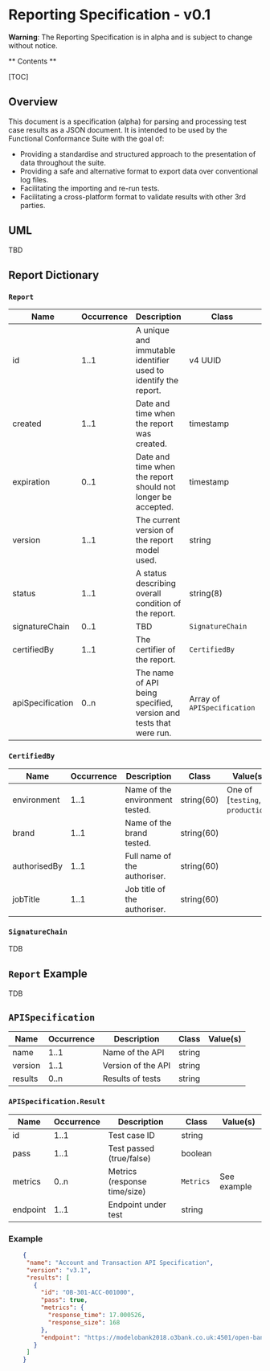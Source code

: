 # Reporting Specification - v0.1

**Warning**: The Reporting Specification is in alpha and is subject to change without notice.

** Contents **

[TOC]

## Overview

This document is a specification (alpha) for parsing and processing test case results as a JSON document.
It is intended to be used by the Functional Conformance Suite with the goal of:

* Providing a standardise and structured approach to the presentation of data throughout the suite.
* Providing a safe and alternative format to export data over conventional log files.
* Facilitating the importing and re-run tests.
* Facilitating a cross-platform format to validate results with other 3rd parties.

## UML

TBD

## Report Dictionary

### `Report`

| Name           | Occurrence | Description                                                    | Class                  | Example                                | Value(s)                                                                      | Notes                                                                       |
|----------------|------------|----------------------------------------------------------------|------------------------|----------------------------------------|-------------------------------------------------------------------------------|-----------------------------------------------------------------------------|
| id             | 1..1       | A unique and immutable identifier used to identify the report. | v4 UUID                | `f47ac10b-58cc-4372-8567-0e02b2c3d479` | Regex `^[0-9a-f]{8}-[0-9a-f]{4}-4[0-9a-f]{3}-[89ab][0-9a-f]{3}-[0-9a-f]{12}$` | The v4 UUIDs generated conform to RFC 4122                                  |
| created        | 1..1       | Date and time when the report was created.                     | timestamp              | `2006-01-02T15:04:05Z07:00`            | Formatted accorrding to RFC3339 (<https://tools.ietf.org/html/rfc3339>)       | RFC3339 is derived from ISO 8601 (<https://en.wikipedia.org/wiki/ISO_8601>) |
| expiration     | 0..1       | Date and time when the report should not longer be accepted.   | timestamp              | `2006-01-02T15:04:05Z07:00`            | Formatted accorrding to RFC3339 (<https://tools.ietf.org/html/rfc3339>)       | RFC3339 is derived from ISO 8601 (<https://en.wikipedia.org/wiki/ISO_8601>) |
| version        | 1..1       | The current version of the report model used.                  | string                 |                                        |                                                                               |                                                                             |
| status         | 1..1       | A status describing overall condition of the report.           | string(8)              | `Complete`                             | One of [`Pending`, `Complete`, `Error`]                                       |                                                                             |
| signatureChain | 0..1       | TBD                                                            | `SignatureChain`       |                                        |                                                                               |                                                                             |
| certifiedBy    | 1..1       | The certifier of the report.                                   | `CertifiedBy`          |                                        |                                                                               |                                                                             |
| apiSpecification|0..n       | The name of API being specified, version and tests that were run.| Array of `APISpecification`   | See class definition.                  |                                                                               |                                                                             |

### `CertifiedBy`

| Name         | Occurrence | Description                     | Class      | Value(s)                         |
|--------------|------------|---------------------------------|------------|----------------------------------|
| environment  | 1..1       | Name of the environment tested. | string(60) | One of [`testing`, `production`] |
| brand        | 1..1       | Name of the brand tested.       | string(60) |                                  |
| authorisedBy | 1..1       | Full name of the authoriser.    | string(60) |                                  |
| jobTitle     | 1..1       | Job title of the authoriser.    | string(60) |                                  |

### `SignatureChain`

TDB

## `Report` Example

TDB

## `APISpecification`

| Name      | Occurrence | Description          | Class     | Value(s)                          |
|-----------|------------|----------------------|-----------|-----------------------------------|
| name      | 1..1       | Name of the API      | string    |
| version   | 1..1       | Version of the API   | string    |
| results   | 0..n       | Results of tests     | string    |

### `APISpecification.Result`

| Name      | Occurrence | Description          | Class     | Value(s)                          |
|-----------|------------|----------------------|-----------|-----------------------------------|
| id        | 1..1       | Test case ID         | string    ||
| pass      | 1..1       | Test passed (true/false) | boolean ||
| metrics   | 0..n       | Metrics (response time/size) | `Metrics` | See example |
| endpoint  | 1..1       | Endpoint under test | string | ||

### Example

```json
    {
     "name": "Account and Transaction API Specification",
     "version": "v3.1",
     "results": [
       {
         "id": "OB-301-ACC-001000",
         "pass": true,
         "metrics": {
           "response_time": 17.000526,
           "response_size": 168
         },
         "endpoint": "https://modelobank2018.o3bank.co.uk:4501/open-banking/v3.1/aisp/foobar"
       }
     ]
    }
```

